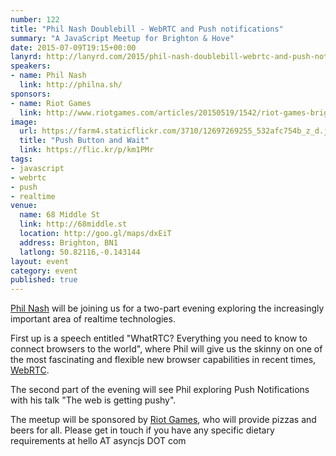 ```yaml
---
number: 122
title: "Phil Nash Doublebill - WebRTC and Push notifications"
summary: "A JavaScript Meetup for Brighton & Hove"
date: 2015-07-09T19:15+00:00
lanyrd: http://lanyrd.com/2015/phil-nash-doublebill-webrtc-and-push-notifications
speakers:
- name: Phil Nash
  link: http://philna.sh/
sponsors:
- name: Riot Games
  link: http://www.riotgames.com/articles/20150519/1542/riot-games-brighton
image:
  url: https://farm4.staticflickr.com/3710/12697269255_532afc754b_z_d.jpg
  title: "Push Button and Wait"
  link: https://flic.kr/p/km1PMr
tags:
- javascript
- webrtc
- push
- realtime
venue:
  name: 68 Middle St
  link: http://68middle.st
  location: http://goo.gl/maps/dxEiT
  address: Brighton, BN1
  latlong: 50.82116,-0.143144
layout: event
category: event
published: true
---
```


[Phil Nash][phil] will be joining us for a two-part evening exploring the increasingly important area of realtime technologies. 

First up is a speech entitled "WhatRTC? Everything you need to know to connect browsers to the world", where Phil will give us the skinny on one of the most fascinating and flexible new browser capabilities in recent times, [WebRTC][webrtc].

The second part of the evening will see Phil exploring Push Notifications with his talk "The web is getting pushy".

The meetup will be sponsored by [Riot Games][riot], who will provide pizzas and beers for all. Please get in touch if you have any specific dietary requirements at hello AT asyncjs DOT com

[webrtc]: http://www.webrtc.org/
[phil]: http://philna.sh/ 
[riot]: http://www.riotgames.com/articles/20150519/1542/riot-games-brighton 
